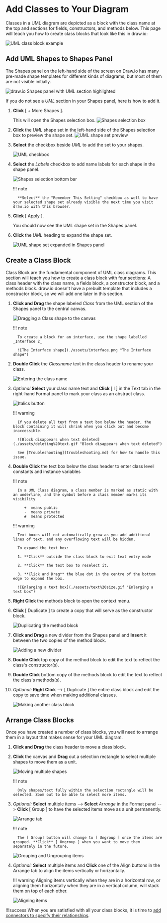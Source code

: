 # Add Classes to Your Diagram

Classes in a UML diagram are depicted as a block with the class name at the top and sections for fields, constructors, and methods below. This page will teach you how to create class blocks that look like this in draw.io:

   ![UML class block example](./assets/class_eg.png "Class Block")

## Add UML Shapes to Shapes Panel

The Shapes panel on the left-hand side of the screen on Draw.io has many pre-made shape templates for different kinds of diagrams, but most of them are not visible initially.

![draw.io Shapes panel with UML section highlighted](./assets/shapes_panel.png "Shapes panel with UML section")

If you do not see a _UML_ section in your Shapes panel, here is how to add it.

1. **Click** [ + More Shapes ].

    This will open the Shapes selection box.
    ![Shapes selection box](./assets/shapes_model.png "Shapes selection box")

2. **Click** the _UML_ shape set in the left-hand side of the Shapes selection box to preview the shape set.
    ![UML shape set preview](./assets/UML_shapes.png "UML shape set preview")

3. **Select** the checkbox beside _UML_ to add the set to your shapes.

    ![UML checkbox](./assets/UML_check.png "UML checkbox")

4. **Select** the _Labels_ checkbox to add name labels for each shape in the shape panel.

    ![Shapes selection bottom bar](./assets/shapes_model_accept.png "Shapes selection bottom bar")

    !!! note

         **Select** the "Remember This Setting" checkbox as well to have your selected shape set already visible the next time you visit draw.io with this browser.

5. **Click** [ Apply ].

    You should now see the UML shape set in the Shapes panel.

6. **Click** the _UML_ heading to expand the shape set.

    ![UML shape set expanded in Shapes panel](./assets/UML_in_Shapes_open.png "UML shape set expanded in Shapes panel")

## Create a Class Block
Class Block are the fundamental component of UML class diagrams. This section will teach you how to create a class block with four sections: A class header with the class name, a fields block, a constructor block, and a methods block. draw.io doesn't have a prebuilt template that includes a constructor block, so we will add one later in this section. 

1. **Click and Drag** the shape labeled _Class_ from the UML section of the Shapes panel to the central canvas.

    ![Dragging a Class shape to the canvas](./assets/drag%20out%20class%20lrg.gif "Dragging a Class block to the canvas")

    !!! note

         To create a block for an interface, use the shape labelled _Interface 2_

         ![The Interface shape](./assets/interface.png "The Interface shape")

2. **Double Click** the _Classname_ text in the class header to rename your class.

    ![Entering the class name](./assets/class%20name.gif "Entering the class name")

3. _Optional_ **Select** your class name text and **Click** [ I ] in the Text tab in the right-hand Format panel to mark your class as an abstract class.

    ![Italics button](./assets/italics.png "Italics button")

    !!! warning

         If you delete all text from a text box below the header, the block containing it will shrink when you click out and become inaccessible.

         ![Block disappears when text deleted](./assets/deleting%20text.gif "Block disappears when text deleted") 
      
         See [Troubleshooting](troubleshooting.md) for how to handle this issue.

4. **Double Click** the text box below the class header to enter class level constants and instance variables

    !!! note

         In a UML Class diagram, a class member is marked as static with an underline, and the symbol before a class member marks its visibility

            +  means public
            -  means private
            #  means protected

    !!! warning

         Text boxes will not automatically grow as you add additional lines of text, and any overflowing text will be hidden. 
         
         To expand the text box:
 
         1. **Click** outside the class block to exit text entry mode
 
         2. **Click** the text box to reselect it.
 
         3. **Click and Drag** the blue dot in the centre of the bottom edge to expand the box.
 
         ![Enlarging a text box](./assets/text%20size.gif "Enlarging a text box")

5. **Right Click** the methods block to open the context menu.

6. **Click** [ Duplicate ] to create a copy that will serve as the constructor block.

    ![Duplicating the method block](./assets/duplicate_method.gif "Duplicating the method block")

7. **Click and Drag** a new divider from the Shapes panel and **Insert** it between the two copies of the method block.

    ![Adding a new divider](./assets/add_divider.gif "Adding a new divider")

8. **Double Click** top copy of the method block to edit the text to reflect the class's constructor(s).

8. **Double Click** bottom copy of the methods block to edit the text to reflect the class's methods(s).

9. *Optional:* **Right Click** --> [ Duplicate ] the entire class block and edit the copy to save time when making additional classes. 

    ![Making another class block](./assets/classTwo.gif "Making another class block")

## Arrange Class Blocks

Once you have created a number of class blocks, you will need to arrange them in a layout that makes sense for your UML diagram.

1. **Click and Drag** the class header to move a class block.

2. **Click** the canvas and **Drag** out a selection rectangle to select multiple shapes to move them as a unit.

    ![Moving multiple shapes](./assets/move_together.gif "Moving multiple shapes")

    !!! note

         Only shapes/text fully within the selection rectangle will be selected. Zoom out to be able to select more items.

3. *Optional:* **Select** multiple items --> **Select** _Arrange_ in the Format panel --> **Click** [ Group ] to have the selected items move as a unit permanently.

    ![Arrange tab](./assets/arrangeTab.png "Arrange Tab")

    !!! note

         The [ Group] button will change to [ Ungroup ] once the items are grouped. **Click** [ Ungroup ] when you want to move them separately in the future.

    ![Grouping and Ungrouping items](./assets/grouping.gif "Grouping and Ungrouping items")

15. *Optional:* **Select** multiple items and **Click** one of the Align buttons in the Arrange tab to align the items vertically or horizontally. 

    !!! warning
         Aligning items vertically when they are in a horizontal row, or aligning them horizontally when they are in a vertical column, will stack them on top of each other.

    ![Aligning items](./assets/align.gif "Aligning items")

!!!success
    When you are satisfied with all your class blocks, it is time to [add connectors to specify their relationships](connectors.md).